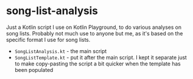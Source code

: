 # song-list-analysis

Just a Kotlin script I use on Kotlin Playground, to do various analyses on song lists. Probably not much use to anyone but me, as it's based on the specific format I use for song lists.

- `SongListAnalysis.kt` - the main script
- `SongListTemplate.kt` - put it after the main script. I kept it separate just to make copy-pasting the script a bit quicker when the template has been populated
